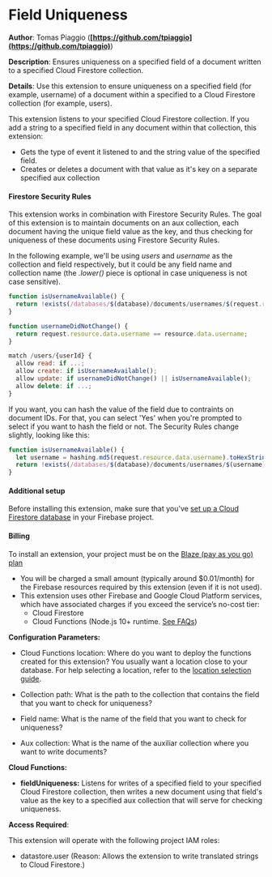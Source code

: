 # Field Uniqueness

**Author**: Tomas Piaggio (**[https://github.com/tpiaggio](https://github.com/tpiaggio)**)

**Description**: Ensures uniqueness on a specified field of a document written to a specified Cloud Firestore collection.


**Details**: Use this extension to ensure uniqueness on a specified field (for example, username) of a document within a specified to a Cloud Firestore collection (for example, users).

This extension listens to your specified Cloud Firestore collection. If you add a string to a specified field in any document within that collection, this extension:

- Gets the type of event it listened to and the string value of the specified field.
- Creates or deletes a document with that value as it's key on a separate specified aux collection

#### Firestore Security Rules

This extension works in combination with Firestore Security Rules. The goal of this extension is to maintain documents on an aux collection, each document having the unique field value as the key, and thus checking for uniqueness of these documents using Firestore Security Rules.

In the following example, we'll be using _users_ and _username_ as the collection and field respectively, but it could be any field name and collection name (the _.lower()_ piece is optional in case uniqueness is not case sensitive).

```js
function isUsernameAvailable() {
  return !exists(/databases/$(database)/documents/usernames/$(request.resource.data.username.lower()));
}

function usernameDidNotChange() {
  return request.resource.data.username == resource.data.username;
}

match /users/{userId} {
  allow read: if ...;
  allow create: if isUsernameAvailable();
  allow update: if usernameDidNotChange() || isUsernameAvailable();
  allow delete: if ...;
}
```

If you want, you can hash the value of the field due to contraints on document IDs. For that, you can select 'Yes' when you're prompted to select if you want to hash the field or not. The Security Rules change slightly, looking like this:

```js
function isUsernameAvailable() {
  let username = hashing.md5(request.resource.data.username).toHexString().lower();
  return !exists(/databases/$(database)/documents/usernames/$(username));
}
```

#### Additional setup

Before installing this extension, make sure that you've [set up a Cloud Firestore database](https://firebase.google.com/docs/firestore/quickstart) in your Firebase project.

#### Billing
To install an extension, your project must be on the [Blaze (pay as you go) plan](https://firebase.google.com/pricing)

- You will be charged a small amount (typically around $0.01/month) for the Firebase resources required by this extension (even if it is not used).
- This extension uses other Firebase and Google Cloud Platform services, which have associated charges if you exceed the service’s no-cost tier:
  - Cloud Firestore
  - Cloud Functions (Node.js 10+ runtime. [See FAQs](https://firebase.google.com/support/faq#extensions-pricing))

**Configuration Parameters:**

* Cloud Functions location: Where do you want to deploy the functions created for this extension? You usually want a location close to your database. For help selecting a location, refer to the [location selection guide](https://firebase.google.com/docs/functions/locations).


* Collection path: What is the path to the collection that contains the field that you want to check for uniqueness?


* Field name: What is the name of the field that you want to check for uniqueness?


* Aux collection: What is the name of the auxiliar collection where you want to write documents?

**Cloud Functions:**

* **fieldUniqueness:** Listens for writes of a specified field to your specified Cloud Firestore collection, then writes a new document using that field's value as the key to a specified aux collection that will serve for checking uniqueness.


**Access Required**:

This extension will operate with the following project IAM roles:

* datastore.user (Reason: Allows the extension to write translated strings to Cloud Firestore.)